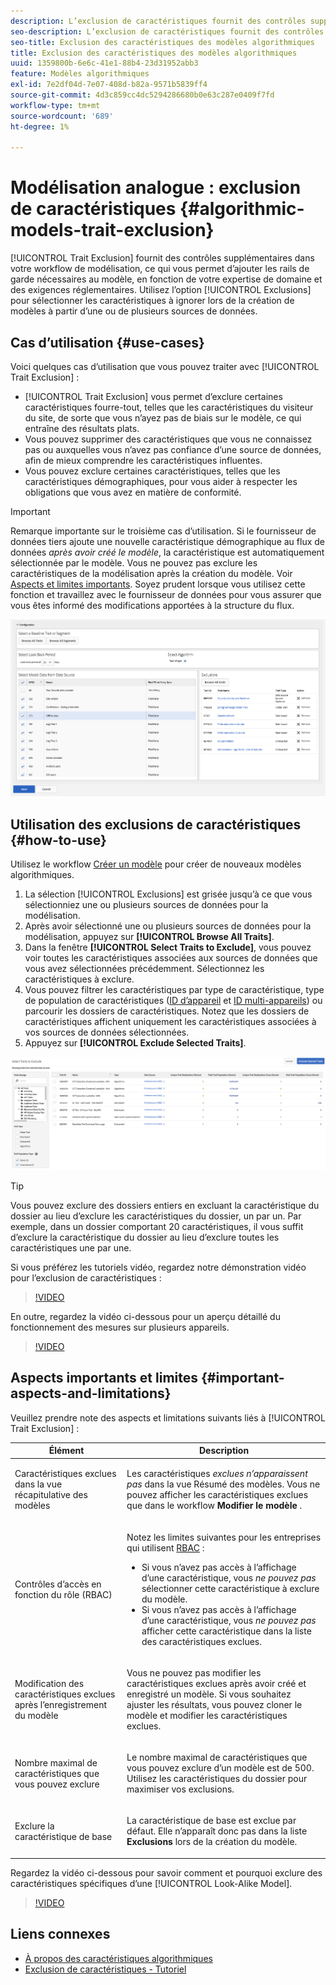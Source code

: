 ```yaml
---
description: L’exclusion de caractéristiques fournit des contrôles supplémentaires dans votre workflow de modélisation, ce qui vous permet d’ajouter les rails de garde nécessaires au modèle, en fonction de votre expertise de domaine et des exigences réglementaires. Utilisez l’option Exclusions pour sélectionner les caractéristiques à ignorer lors de la création de modèles à partir d’une ou de plusieurs sources de données.
seo-description: L’exclusion de caractéristiques fournit des contrôles supplémentaires dans votre workflow de modélisation, ce qui vous permet d’ajouter les rails de garde nécessaires au modèle, en fonction de votre expertise de domaine et des exigences réglementaires. Utilisez l’option Exclusions pour sélectionner les caractéristiques à ignorer lors de la création de modèles à partir d’une ou de plusieurs sources de données.
seo-title: Exclusion des caractéristiques des modèles algorithmiques
title: Exclusion des caractéristiques des modèles algorithmiques
uuid: 1359800b-6e6c-41e1-88b4-23d31952abb3
feature: Modèles algorithmiques
exl-id: 7e2df04d-7e07-408d-b82a-9571b5839ff4
source-git-commit: 4d3c859cc4dc5294286680b0e63c287e0409f7fd
workflow-type: tm+mt
source-wordcount: '689'
ht-degree: 1%

---
```


# Modélisation analogue : exclusion de caractéristiques {#algorithmic-models-trait-exclusion}

[!UICONTROL Trait Exclusion] fournit des contrôles supplémentaires dans votre workflow de modélisation, ce qui vous permet d’ajouter les rails de garde nécessaires au modèle, en fonction de votre expertise de domaine et des exigences réglementaires. Utilisez l’option [!UICONTROL Exclusions] pour sélectionner les caractéristiques à ignorer lors de la création de modèles à partir d’une ou de plusieurs sources de données.

## Cas d’utilisation {#use-cases}

Voici quelques cas d’utilisation que vous pouvez traiter avec [!UICONTROL Trait Exclusion] :

* [!UICONTROL Trait Exclusion] vous permet d’exclure certaines caractéristiques fourre-tout, telles que les caractéristiques du visiteur du site, de sorte que vous n’ayez pas de biais sur le modèle, ce qui entraîne des résultats plats.
* Vous pouvez supprimer des caractéristiques que vous ne connaissez pas ou auxquelles vous n’avez pas confiance d’une source de données, afin de mieux comprendre les caractéristiques influentes.
* Vous pouvez exclure certaines caractéristiques, telles que les caractéristiques démographiques, pour vous aider à respecter les obligations que vous avez en matière de conformité.

>[!IMPORTANT]
>
>Remarque importante sur le troisième cas d’utilisation. Si le fournisseur de données tiers ajoute une nouvelle caractéristique démographique au flux de données *après avoir créé le modèle*, la caractéristique est automatiquement sélectionnée par le modèle. Vous ne pouvez pas exclure les caractéristiques de la modélisation après la création du modèle. Voir [Aspects et limites importants](../../features/algorithmic-models/trait-exclusion-algo-models.md#important-aspects-and-limitations). Soyez prudent lorsque vous utilisez cette fonction et travaillez avec le fournisseur de données pour vous assurer que vous êtes informé des modifications apportées à la structure du flux.

![](assets/lam_exclude_traits.png)

## Utilisation des exclusions de caractéristiques {#how-to-use}

Utilisez le workflow [Créer un modèle](../../features/algorithmic-models/create-model.md#build-model) pour créer de nouveaux modèles algorithmiques.

1. La sélection [!UICONTROL Exclusions] est grisée jusqu’à ce que vous sélectionniez une ou plusieurs sources de données pour la modélisation.
2. Après avoir sélectionné une ou plusieurs sources de données pour la modélisation, appuyez sur **[!UICONTROL Browse All Traits]**.
3. Dans la fenêtre **[!UICONTROL Select Traits to Exclude]**, vous pouvez voir toutes les caractéristiques associées aux sources de données que vous avez sélectionnées précédemment. Sélectionnez les caractéristiques à exclure.
4. Vous pouvez filtrer les caractéristiques par type de caractéristique, type de population de caractéristiques ([ID d’appareil](../../reference/ids-in-aam.md) et [ID multi-appareils](../../reference/ids-in-aam.md)) ou parcourir les dossiers de caractéristiques. Notez que les dossiers de caractéristiques affichent uniquement les caractéristiques associées à vos sources de données sélectionnées.
5. Appuyez sur **[!UICONTROL Exclude Selected Traits]**.

![caractéristiques-exclusions](assets/trait-exclusions-browse-traits.png)

>[!TIP]
>
>Vous pouvez exclure des dossiers entiers en excluant la caractéristique du dossier au lieu d’exclure les caractéristiques du dossier, un par un. Par exemple, dans un dossier comportant 20 caractéristiques, il vous suffit d’exclure la caractéristique du dossier au lieu d’exclure toutes les caractéristiques une par une.

Si vous préférez les tutoriels vidéo, regardez notre démonstration vidéo pour l’exclusion de caractéristiques :

>[!VIDEO](https://video.tv.adobe.com/v/25569/?quality=12)

En outre, regardez la vidéo ci-dessous pour un aperçu détaillé du fonctionnement des mesures sur plusieurs appareils.

>[!VIDEO](https://video.tv.adobe.com/v/33445/?quality=12)

## Aspects importants et limites {#important-aspects-and-limitations}

Veuillez prendre note des aspects et limitations suivants liés à [!UICONTROL Trait Exclusion] :

<table id="table_BA5C3545BC9E4717BD567B00C803AA53"> 
 <thead> 
  <tr> 
   <th colname="col1" class="entry"> Élément </th> 
   <th colname="col2" class="entry"> Description </th>
  </tr> 
 </thead>
 <tbody> 
  <tr> 
   <td colname="col1"> <p>Caractéristiques exclues dans la vue récapitulative des modèles </p> </td>
   <td colname="col2"> <p>Les caractéristiques <i>exclues n’apparaissent pas</i> dans la vue Résumé des modèles. Vous ne pouvez afficher les caractéristiques exclues que dans le workflow <b><span class="uicontrol"> Modifier le modèle</span></b> . </p> </td>
  </tr> 
  <tr> 
   <td colname="col1"> <p>Contrôles d’accès en fonction du rôle (RBAC) </p> </td>
   <td colname="col2"> <p>Notez les limites suivantes pour les entreprises qui utilisent <a href="../../features/administration/administration-overview.md#administration"> RBAC</a> : </p> <p>
     <ul id="ul_38A4056C235B428C822EA4A353893786"> 
      <li id="li_2624FB35581F4807B8530910D63FFDBF">Si vous n’avez pas accès à l’affichage d’une caractéristique, vous <i>ne pouvez pas</i> sélectionner cette caractéristique à exclure du modèle. </li>
      <li id="li_3FD7A12AAAA8462EA84A760C05F20379">Si vous n’avez pas accès à l’affichage d’une caractéristique, vous <i>ne pouvez pas</i> afficher cette caractéristique dans la liste des caractéristiques exclues. </li>
     </ul> </p> </td>
  </tr> 
  <tr> 
   <td colname="col1"> <p>Modification des caractéristiques exclues après l’enregistrement du modèle </p> </td>
   <td colname="col2"> <p>Vous ne pouvez pas modifier les caractéristiques exclues après avoir créé et enregistré un modèle. Si vous souhaitez ajuster les résultats, vous pouvez cloner le modèle et modifier les caractéristiques exclues. </p> </td>
  </tr> 
  <tr> 
   <td colname="col1"> <p>Nombre maximal de caractéristiques que vous pouvez exclure </p> </td>
   <td colname="col2"> <p>Le nombre maximal de caractéristiques que vous pouvez exclure d’un modèle est de 500. Utilisez les caractéristiques du dossier pour maximiser vos exclusions. </p> </td>
  </tr> 
  <tr> 
   <td colname="col1"> <p>Exclure la caractéristique de base </p> </td>
   <td colname="col2"> <p>La caractéristique de base est exclue par défaut. Elle n’apparaît donc pas dans la liste <b><span class="uicontrol"> Exclusions</span></b> lors de la création du modèle. </p> </td>
  </tr>
 </tbody>
</table>

Regardez la vidéo ci-dessous pour savoir comment et pourquoi exclure des caractéristiques spécifiques d’une [!UICONTROL Look-Alike Model].

>[!VIDEO](https://video.tv.adobe.com/v/25569/)

## Liens connexes

* [À propos des caractéristiques algorithmiques](/help/using/features/algorithmic-models/understanding-models.md)
* [Exclusion de caractéristiques - Tutoriel](https://helpx.adobe.com/audience-manager/kt/using/excluding-traits-look-alike-model-feature-video-use.html)
